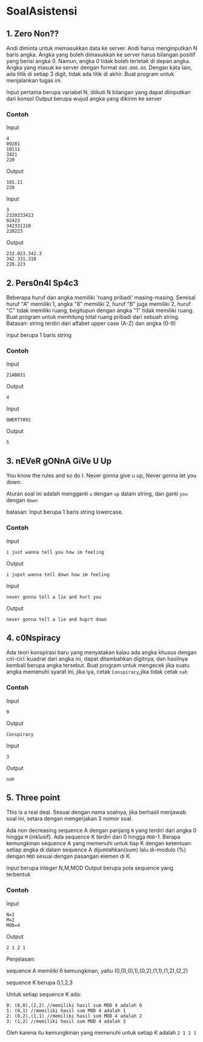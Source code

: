 # SoalAsistensi

## 1. Zero Non??
Andi diminta untuk memasukkan data ke server. Andi harus menginputkan N baris angka. Angka yang boleh dimasukkan ke server harus bilangan positif yang berisi angka 0. Namun, angka 0 tidak boleh terletak di depan angka. Angka yang masuk ke server dengan format ```ddd.ddd.dd```. Dengan kata lain, ada titik di setiap 3 digit, tidak ada titik di akhir. Buat program untuk menjalankan tugas ini.

Input pertama berupa variabel N, diikuti N bilangan yang dapat diinputkan dari konsol
Output berupa wujud angka yang dikirim ke server

### Contoh 

Input
```
4
09281
10111
3421
220
```
Output
```
101.11
220
```

Input
```
3
2320233423
02423
342331310
220223
```

Output

```
232.023.342.3
342.331.310
220.223
```

## 2. Pers0n4l Sp4c3
Beberapa huruf dan angka memiliki 'ruang pribadi' masing-masing. Semisal huruf "A" memiliki 1, angka "8" memiliki 2, huruf "B" juga memiliki 2, huruf "C" tidak memiliki ruang, begitupun dengan angka "1" tidak memiliki ruang.
Buat program untuk menhitung total ruang pribadi dari sebuah string.
Batasan: string terdiri dari alfabet upper case (A-Z) dan angka (0-9)

input berupa 1 baris string

### Contoh 

Input
```
21AB031
```
Output
```
4
```

Input
```
QWERTY892
```

Output

```
5
```

## 3. nEVeR gONnA GiVe U Up
You know the rules and so do I. Never gonna give u up, Never gonna let you down. 

Aturan soal ini adalah mengganti  ```u``` dengan ```up``` dalam string, dan ganti ```you``` dengan ```down``` 

batasan: Input berupa 1 baris string lowercase.

### Contoh 

Input
```
i just wanna tell you how im feeling
```
Output
```
i jupst wanna tell down how im feeling
```

Input
```
never gonna tell a lie and hurt you
```

Output

```
never gonna tell a lie and huprt down
```

## 4. c0Nspiracy
Ada teori konspirasi baru yang menyatakan kalau ada angka khusus dengan ciri-ciri: kuadrat dari angka ini, dapat ditambahkan digitnya, dan hasilnya kembali berupa angka tersebut.
Buat program untuk mengecek jika suatu angka memenuhi syarat ini, jika iya, cetak ```Conspiracy```,jika tidak cetak ```nah```

### Contoh 

Input
```
9
```
Output
```
Conspiracy
```

Input
```
3
```
Output
```
nah
```

## 5. Three point
This is a real deal. Sesuai dengan nama soalnya, jika berhasil menjawab soal ini, setara dengan mengerjakan 3 nomor soal.

Ada non decreasing sequence A dengan panjang ```N``` yang terdiri dari angka 0 hingga ```M``` (inklusif). Ada sequence K terdiri dari 0 hingga ```MOD```-1. Berapa kemungkinan sequence A yang memenuhi untuk tiap K dengan ketentuan: setiap angka di dalam sequence A dijumlahkan(sum) lalu di-modulo (%) dengan ```MOD``` sesuai dengan pasangan elemen di K.

Input berupa integer N,M,MOD
Output berupa pola sequence yang terbentuk

### Contoh 

Input
```
N=2
M=2
MOD=4
```
Output
```
2 1 2 1
```
Penjelasan:

sequence A memiliki 6 kemungkinan, yaitu (0,0),(0,1),(0,2),(1,1),(1,2),(2,2)

sequence K berupa 0,1,2,3

Untuk setiap sequence K ada:
```
0: (0,0),(2,2) //memiliki hasil sum MOD 4 adalah 0
1: (0,1) //memiliki hasil sum MOD 4 adalah 1
2: (0,2),(1,1) //memiliki hasil sum MOD 4 adalah 2
3: (1,2) //memiliki hasil sum MOD 4 adalah 3
```

Oleh karena itu kemungkinan yang memenuhi untuk setiap K adalah ```2 1 2 1```
